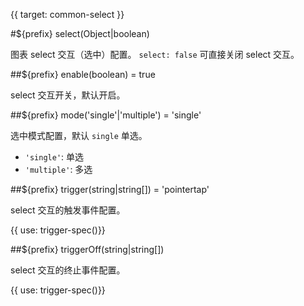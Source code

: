 {{ target: common-select }}

<!-- ISelectSpec -->

#${prefix} select(Object|boolean)

图表 select 交互（选中）配置。 `select: false` 可直接关闭 select 交互。

##${prefix} enable(boolean) = true

select 交互开关，默认开启。

##${prefix} mode('single'|'multiple') = 'single'

选中模式配置，默认 `single` 单选。

- `'single'`: 单选
- `'multiple'`: 多选

##${prefix} trigger(string|string[]) = 'pointertap'

select 交互的触发事件配置。

{{ use: trigger-spec()}}

##${prefix} triggerOff(string|string[])

select 交互的终止事件配置。

{{ use: trigger-spec()}}

